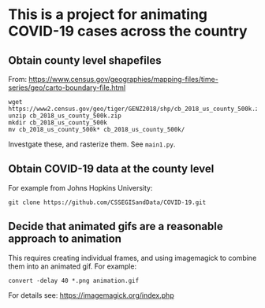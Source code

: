 # This is a project for animating COVID-19 cases across the country

## Obtain county level shapefiles

From: https://www.census.gov/geographies/mapping-files/time-series/geo/carto-boundary-file.html
```
wget https://www2.census.gov/geo/tiger/GENZ2018/shp/cb_2018_us_county_500k.zip
unzip cb_2018_us_county_500k.zip
mkdir cb_2018_us_county_500k
mv cb_2018_us_county_500k* cb_2018_us_county_500k/
```

Investgate these, and rasterize them.  See `main1.py`.

## Obtain COVID-19 data at the county level

For example from Johns Hopkins University:
```
git clone https://github.com/CSSEGISandData/COVID-19.git
```

## Decide that animated gifs are a reasonable approach to animation

This requires creating individual frames, and using imagemagick to combine them
into an animated gif.  For example:
```
convert -delay 40 *.png animation.gif
```
For details see: https://imagemagick.org/index.php






